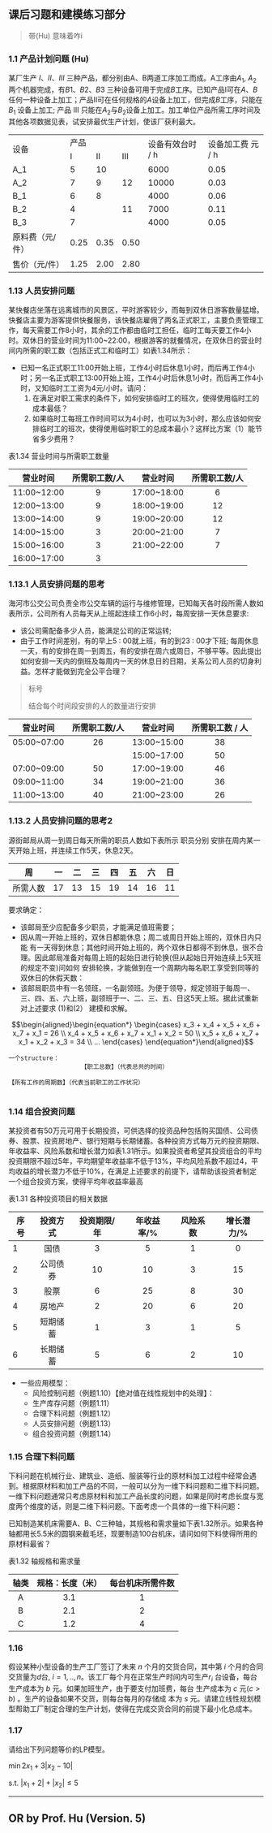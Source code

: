 ## 课后习题和建模练习部分


> 带(Hu) 意味着咋i

### 1.1 产品计划问题 (Hu)


某厂生产 $I、II、 III$ 三种产品，都分别由A、B两道工序加工而成。A工序由$A_1$, $A_2$ 两个机器完成，有$B1、B2、B3$ 三种设备可用于完成$B$工序。已知产品I可在$A、B$任何一种设备上加工；产品II可在任何规格的$A$设备上加工，但完成$B$工序，只能在$B_1$ 设备上加工; 产品 III 只能在$A_2$与$B_2$设备上加工。加工单位产品所需工序时间及其他各项数据见表，试安排最优生产计划，使该厂获利最大。

<table>
   <tr>
      <td rowspan="2">设备</td>
      <td colspan="3">产品</td>
      <td rowspan="2">设备有效台时 / h</td>
      <td rowspan="2">设备加工费 元 / h</td>
   </tr>
   <tr>
      <td>I</td>
      <td>II</td>
      <td>III</td>
   </tr>
   <tr>
      <td>A_1</td>
      <td>5</td>
      <td>10</td>
      <td> </td>
      <td>6000</td>
      <td>0.05</td>
   </tr>
   <tr>
      <td>A_2</td>
      <td>7</td>
      <td>9</td>
      <td>12</td>
      <td>10000</td>
      <td>0.03</td>
   </tr>
   <tr>
      <td>B_1</td>
      <td>6</td>
      <td>8</td>
      <td> </td>
      <td>4000</td>
      <td>0.06</td>
   </tr>
   <tr>
      <td>B_2</td>
      <td>4</td>
      <td> </td>
      <td>11</td>
      <td>7000</td>
      <td>0.11</td>
   </tr>
   <tr>
      <td>B_3</td>
      <td>7</td>
      <td> </td>
      <td> </td>
      <td>4000</td>
      <td>0.05</td>
   </tr>
   <tr>
      <td>原料费（元/件）</td>
      <td>0.25</td>
      <td>0.35</td>
      <td>0.50</td>
      <td>  </td>
      <td> </td>
   </tr>
   <tr>
      <td>售价（元/件）</td>
      <td>1.25</td>
      <td>2.00</td>
      <td>2.80</td>
      <td>  </td>
      <td> </td>
   </tr>
</table>



### 1.13 人员安排问题 
某快餐店坐落在远离城市的风景区，平时游客较少，而每到双休日游客数量猛增。快餐店主要为游客提供快餐服务，该快餐店雇佣了两名正式职工，主要负责管理工作，每天需要工作8小时，其余的工作都由临时工担任，临时工每天要工作4小时。双休日的营业时间为11:00~22:00，根据游客的就餐情况，在双休日的营业时间内所需的职工数（包括正式工和临时工）如表1.34所示：

- 已知一名正式职工11:00开始上班，工作4小时后休息1小时，而后再工作4小时；另一名正式职工13:00开始上班，工作4小时后休息1小时，而后再工作4小时，又知临时工工资为4元/小时。请问：
  1. 在满足对职工需求的条件下，如何安排临时工的班次，使得使用临时工的成本最低？
  2. 如果临时工每班工作时间可以为4小时，也可以为3小时，那么应该如何安排临时工的班次，使得使用临时职工的总成本最小？这样比方案（1）能节省多少费用？



表1.34  营业时间与所需职工数量

| 营业时间    | 所需职工数/人 | 营业时间    | 所需职工数/人 |
| ----------- | :-----------: | ----------- | :-----------: |
| 11:00~12:00 |       9       | 17:00~18:00 |       6       |
| 12:00~13:00 |       9       | 18:00~19:00 |      12       |
| 13:00~14:00 |       9       | 19:00~20:00 |      12       |
| 14:00~15:00 |       3       | 20:00~21:00 |       7       |
| 15:00~16:00 |       3       | 21:00~22:00 |       7       |
| 16:00~17:00 |       3       |             |               |



### 1.13.1 人员安排问题的思考

海河市公交公司负责全市公交车辆的运行与维修管理，已知每天各时段所需人数如表所示，公司所有人员每天从上班起连续工作6小时，每周安排一天休息要求:
- 该公司需配备多少人员，能满足公司的正常运转;
- 由于工作时间差别，有的早上5 : 00就上班，有的到23 : 00才下班; 每周休息一天，有的安排在周一到周五，有的安排在周六或周日，不够平等。因此提出如何安排一天内的倒班及每周内一天的休息日的日期，关系公司人员的切身利益。怎样才能做到完全公平合理？

> 标号 
> 
> 结合每个时间段安排的人的数量进行安排


| 营业时间    | 所需职工数/人 |  营业时间   | 所需职工数 / 人 |
| ----------- | :-----------: | :---------: | :-------------: |
| 05:00~07:00 |      26       | 13:00~15:00 |       38        |
|             |               | 15:00~17:00 |       50        |
| 07:00~09:00 |      50       | 17:00~19:00 |       46        |
| 09:00~11:00 |      34       | 19:00~21:00 |       36        |
| 11:00~13:00 |      40       | 21:00~23:00 |       26        |


### 1.13.2 人员安排问题的思考2

源街邮局从周一到周日每天所需的职员人数如下表所示 职员分别 安排在周内某一天开始上班，并连续工作5天，休息2天。

| 周       | 一  | 二  | 三  | 四  | 五  | 六  | 日  |
| -------- | --- | --- | --- | --- | --- | --- | --- |
| 所需人数 | 17  | 13  | 15  | 19  | 14  | 16  | 11  |

要求确定：
- 该邮局至少应配备多少职员，才能满足值班需要；
- 因从周一开始上班的，双休日都能休息；周二或周日开始上班的，双休日内只能
有一天得到休息；其他时间开始上班的，两个双休日都得不到休息，很不合理。因此邮局准备对每周上班的起始日进行轮换(但从起始日开始连续上5天班的规定不变)问如何
安排轮换，才能做到在一个周期内每名职工享受到同等的双休日的休假天数：
- 该邮局职员中有一名领班，一名副领班。为便于领导，规定领班于每周一、三、四、五、六上班，副领班于一、二、三、五、日这5天上班。据此试重新对上述要求 (1)和(2）
建模和求解。


$$\begin{aligned}\begin{equation*}
\begin{cases}
x_3 + x_4 + x_5 + x_6 + x_7 + x_1 = 26 \\ 
x_4 + x_5 + x_6 + x_7 + x_1 + x_2 = 50 \\ 
x_5 + x_6 + x_7 + x_1 + x_2 + x_3 = 34 \\
...
\end{cases}
\end{equation*}\end{aligned}$$


```
一个structure：
                    【职工总数】（代表总共的时间）
                    
【所有工作的周期数】（代表当前职工的工作状况）


```

### 1.14 组合投资问题

某投资者有50万元可用于长期投资，可供选择的投资品种包括购买国债、公司债券、股票、投资房地产、银行短期与长期储蓄。各种投资方式每万元的投资期限、年收益率、风险系数和增长潜力如表1.31所示。如果投资者希望其投资组合的平均投资期限不超过5年，平均期望年收益率不低于13%，平均风险系数不超过4，平均收益的增长潜力不低于10%，在满足上述要求的前提下，请帮助该投资者制定一个组合投资方案，使得平均年收益率最高

表1.31  各种投资项目的相关数据

| 序号 | 投资方式 | 投资期限/年 | 年收益率/% | 风险系数 | 增长潜力/% |
| ---- | :------: | :---------: | :--------: | :------: | :--------: |
| 1    |   国债   |      3      |     5      |    1     |     0      |
| 2    | 公司债券 |     10      |     10     |    3     |     15     |
| 3    |   股票   |      6      |     25     |    8     |     30     |
| 4    |  房地产  |      2      |     20     |    6     |     20     |
| 5    | 短期储蓄 |      1      |     3      |    1     |     5      |
| 6    | 长期储蓄 |      5      |     6      |    2     |     10     |


- 一些应用模型：
    - 风险控制问题（例题1.10）【绝对值在线性规划中的处理】：
    - 生产库存问题（例题1.11）
    - 合理下料问题（例题1.12）
    - 人员安排问题（例题1.13）
    - 组合投资问题（例题1.14）


### 1.15 合理下料问题


下料问题在机械行业、建筑业、造纸、服装等行业的原材料加工过程中经常会遇到。根据原材料和加工产品的不同，一般可以分为一维下料问题和二维下料问题。一维下料问题通常只考虑原材料和加工产品长度的问题，如果是同时考虑长度与宽度两个维度的话，则是二维下料问题。下面考虑一个具体的一维下料问题：

已知制造某机床需要A、B、C三种轴，其规格和需求量如下表1.32所示。如果各种轴都用长5.5米的圆钢来截毛坯，现要制造100台机床，请问如何下料使得所用的原材料最省？

表1.32  轴规格和需求量

| 轴类  | 规格：长度（米） | 每台机床所需件数 |
| :---: | :--------------: | :--------------: |
|   A   |       3.1        |        1         |
|   B   |       2.1        |        2         |
|   C   |       1.2        |        4         |




### 1.16 
假设某种小型设备的生产工厂签订了未来 $n$ 个月的交货合同，其中第 $i$ 个月的合同交货量为$d$台, $i =1,..,n$。该工厂每个月在正常生产时间内可生产$r_i$ 台设备，每台生产成本为 $b$ 元。如果加班生产，由于要支付加班费，每台 生产成本为 $c$ 元$(c > b)$ 。生产的设备如果不交货，则每台每月的存储成 本为 $s$ 元。请建立线性规划模型帮助工厂制定合理的生产计划，使得在完成交货合同的前提下最小化总成本。


### 1.17

请给出下列问题等价的LP模型。

$\min 2x_1 + 3 | x_2 - 10 |$

s.t. $|x_1 + 2 | +| x_2| \leq 5$




----------------


## OR by Prof. Hu (Version. 5)


